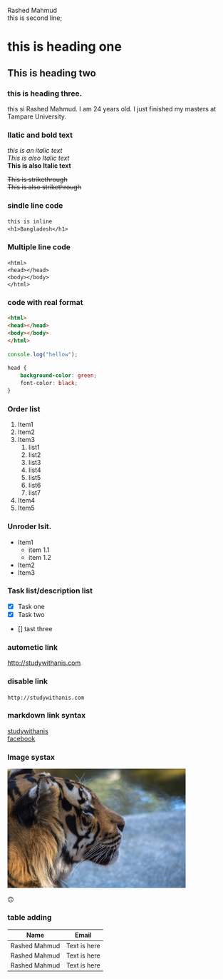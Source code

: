 <!-- markdown tutorial -->
Rashed Mahmud  <br>
this is second line;  
# this is heading one  
## This is heading two  
### this is heading three.   

<p>this si Rashed Mahmud. I am 24 years old. I just finished my masters at Tampare University. </p>  

### Ilatic and bold text 
<i>this is an italic text</i>  
_This is also Italic text_  
__This is also Italic text__

<del>This is strikethrough</del>  
~~This is also strikethrough~~

### sindle line code
`this is inline`  
`<h1>Bangladesh</h1>` 

### Multiple line code
```
<html>
<head></head>
<body></body>
</html>
```

### code with real format
```html
<html>
<head></head>
<body></body>
</html>
```
```javascript
console.log("hellow");
```
```css
head {
    background-color: green;
    font-color: black;
}

```
### Order list
1. Item1
2. Item2
3. Item3  
    1. list1  
    2. list2  
    3. list3  
    4. list4
    5. list5
    6. list6
    7. list7
4. Item4
5. Item5

### Unroder lsit.
- Item1
  - item 1.1
  - item 1.2
- Item2
- Item3

### Task list/description list 
- [x] Task one
- [x] Task two 
- [] tast three

### autometic link
http://studywithanis.com

### disable link
`http://studywithanis.com`

### markdown link syntax
[studywithanis][websitelink]  
[facebook][facebooklink]

<!-- all link is here -->
[websitelink]: http://studywithanis.com
[facebooklink]: https://facebook.com

### Image systax
<!-- ![Tiger](./image/tiger.jpg) -->
<img src="./image/tiger.jpg" width="400" title="tiger image"/>

🙃

### table adding
| Name | Email |
|------|-------|
|Rashed Mahmud| Text is here|
|Rashed Mahmud| Text is here|
|Rashed Mahmud| Text is here|
